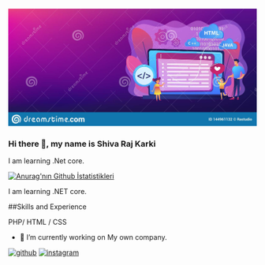 ![Design and Development](https://github.com/shivraj110/shivraj110/blob/main/computer%20science%20banner.jpg)

### Hi there 👋, my name is Shiva Raj Karki

I am learning .Net core.

[![Anurag'nın Github İstatistikleri](https://github-readme-stats.vercel.app/api?username=shivraj110)](https://github.com/anuraghazra/github-readme-stats)


I am learning .NET core.


##Skills and Experience

PHP/ HTML / CSS

- 🔭 I’m currently working on My own company. 


[<img src='https://cdn.jsdelivr.net/npm/simple-icons@3.0.1/icons/github.svg' alt='github' height='40'>](https://github.com/shivraj110)  [<img src='https://cdn.jsdelivr.net/npm/simple-icons@3.0.1/icons/instagram.svg' alt='instagram' height='40'>](https://www.instagram.com/s.raj_kshetri/)  




